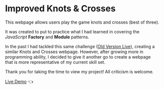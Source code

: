 # Improved Knots & Crosses

This webpage allows users play the game knots and crosses (best of three).

It was created to put to practice what I had learned in covering the *JavaScript* **Factory** and **Module** patterns.

In the past I had tackled this same challenge ([Old Version Live](https://elliot-akande.github.io/knots-and-crosses/)), creating a similar Knots and Crosses webpage. However, after growing more in programming ability, I decided to give it another go to create a webpage that is more representative of my current skill set.

Thank you for taking the time to view my project! 
All criticism is welcome.

[Live Demo](https://elliot-akande.github.io/improved-knots-and-crosses/) :point_left:
  
